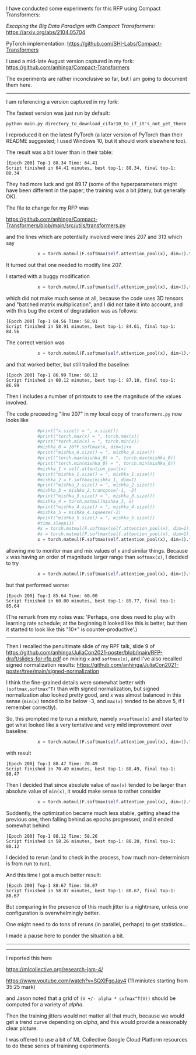 I have conducted some experiments for this RFP using Compact Transformers:

_Escaping the Big Data Paradigm with Compact Transformers_: https://arxiv.org/abs/2104.05704

PyTorch implementation: https://github.com/SHI-Labs/Compact-Transformers

I used a mid-late August version captured in my fork: https://github.com/anhinga/Compact-Transformers

The experiments are rather inconclusive so far, but I am going to document them here.

---

I am referencing a version captured in my fork:

The fastest version was just run by default: 

```shell
python main.py directory_to_download_cifar10_to_if_it's_not_yet_there
```

I reproduced it on the latest PyTorch (a later version of PyTorch than their README suggested; I used Windows 10, but it should work elsewhere too).

The result was a bit lower than in their table:

```
[Epoch 200] Top-1 88.34 Time: 64.41
Script finished in 64.41 minutes, best top-1: 88.34, final top-1: 88.34
```

They had more luck and got 89.17 (some of the hyperparameters might have been different in the paper; the training was a bit jittery, but generally OK).

The file to change for my RFP was

https://github.com/anhinga/Compact-Transformers/blob/main/src/utils/transformers.py

and the lines which are potentially involved were lines 207 and 313 which say

```python
            x = torch.matmul(F.softmax(self.attention_pool(x), dim=1).transpose(-1, -2), x).squeeze(-2)
```

It turned out that one needed to modify line 207.

I started with a buggy modification

```python
            x = torch.matmul(F.softmax(self.attention_pool(x), dim=1).transpose(-1, -2), F.softmax(x, dim=0)).squeeze(-2)
```

which did not make much sense at all, because the code uses 3D tensors and "batched matrix multiplication", 
and I did not take it into account, and with this bug the extent of degradation was as follows:

```
[Epoch 200] Top-1 84.56 Time: 58.91
Script finished in 58.91 minutes, best top-1: 84.61, final top-1: 84.56
```

The correct version was

```python
            x = torch.matmul(F.softmax(self.attention_pool(x), dim=1).transpose(-1, -2), F.softmax(x, dim=1)).squeeze(-2)
```

and that worked better, but still trailed the baseline:

```
[Epoch 200] Top-1 86.99 Time: 60.12
Script finished in 60.12 minutes, best top-1: 87.10, final top-1: 86.99
```

Then I includes a number of printouts to see the magnitude of the values involved.

The code preceeding "line 207" in my local copy of `transformers.py` now looks like

```python
            #print("x.size() = ", x.size())
            #print("torch.max(x) = ", torch.max(x))
            #print("torch.min(x) = ", torch.min(x))
            #mishka_0 = 10*F.softmax(x, dim=1)+x
            #print("mishka_0.size() = ", mishka_0.size())
            #print("torch.max(mishka_0) = ", torch.max(mishka_0))
            #print("torch.min(mishka_0) = ", torch.min(mishka_0))
            #mishka_1 = self.attention_pool(x)
            #print("mishka_1.size() = ", mishka_1.size())
            #mishka_2 = F.softmax(mishka_1, dim=1)
            #print("mishka_2.size() = ", mishka_2.size())
            #mishka_3 = mishka_2.transpose(-1, -2)
            #print("mishka_3.size() = ", mishka_3.size())
            #mishka_4 = torch.matmul(mishka_3, x)
            #print("mishka_4.size() = ", mishka_4.size())
            #mishka_5 = mishka_4.squeeze(-2)
            #print("mishka_5.size() = ", mishka_5.size())
            #time.sleep(1)
            #x = torch.matmul(F.softmax(self.attention_pool(x), dim=1).transpose(-1, -2), x).squeeze(-2)
            #x = torch.matmul(F.softmax(self.attention_pool(x), dim=1).transpose(-1, -2), F.softmax(x, dim=1)+x).squeeze(-2)
            x = torch.matmul(F.softmax(self.attention_pool(x), dim=1).transpose(-1, -2), x-F.softmax(x, dim=1)).squeeze(-2)
```

allowing me to monitor max and mix values of `x` and similar things. Because `x` was having an order of magnitude larger range
than `softmax(x)`, I decided to try

```python
            x = torch.matmul(F.softmax(self.attention_pool(x), dim=1).transpose(-1, -2), 10*F.softmax(x, dim=1)).squeeze(-2)
```

but that performed worse:

```
[Epoch 200] Top-1 85.64 Time: 60.00
Script finished in 60.00 minutes, best top-1: 85.77, final top-1: 85.64
```

(The remark from my notes was: 'Perhaps, one does need to play with learning rate schedule; 
at the beginning it looked like this is better, but then it started to look like this "10*" is counter-productive'.)

---

Then I recalled the penultimate slide of my RPF talk, slide 9 of https://github.com/anhinga/JuliaCon2021-poster/blob/main/RFP-draft/slides-for-rfp.pdf
on mixing `x` and `softmax(x)`, and I've also recalled signed normalization results: https://github.com/anhinga/JuliaCon2021-poster/tree/main/signed-normalization

I think the fine-grained details were somewhat better with `(softmax,softmax^T)` than with signed normalization, but
signed normalization also looked pretty good, and `x` was almost balanced in this sense (`min(x)` tended to be below -3, and `max(x)` tended to be above 5, if I remember correctly).

So, this prompted me to run a mixture, namely `x+softmax(x)` and I started to get what looked like a very tentative and very mild improvement over baseline:

```python
            x = torch.matmul(F.softmax(self.attention_pool(x), dim=1).transpose(-1, -2), F.softmax(x, dim=1)+x).squeeze(-2)
```

with result

```
[Epoch 200] Top-1 88.47 Time: 70.49
Script finished in 70.49 minutes, best top-1: 88.49, final top-1: 88.47
```

Then I decided that since absolute value of `max(x)` tended to be larger than absolute value of `min(x)`, it would make sense to rather consider

```python
            x = torch.matmul(F.softmax(self.attention_pool(x), dim=1).transpose(-1, -2), x-F.softmax(x, dim=1)).squeeze(-2)
```

Suddently, the optimization became much less stable, getting ahead the previous one, then falling behind as epochs progressed,
and it ended somewhat behind:

```
[Epoch 200] Top-1 88.12 Time: 58.26
Script finished in 58.26 minutes, best top-1: 88.20, final top-1: 88.12
```

I decided to rerun (and to check in the process, how much non-determinism is from run to run).

And this time I got a much better result:

```
[Epoch 200] Top-1 88.67 Time: 58.07
Script finished in 58.07 minutes, best top-1: 88.67, final top-1: 88.67
```

But comparing in the presence of this much jitter is a nightmare, unless one configuration is overwhelmingly better.

One might need to do tons of reruns (in parallel, perhaps) to get statistics...

I made a pause here to ponder the situation a bit.

---
---

I reported this here

https://mlcollective.org/research-jam-4/

https://www.youtube.com/watch?v=SQXIFgcJay4 (11 miniutes starting from 35:25 mark)

and Jason noted that a grid of `(V +/- alpha * sofmax^T(V))` should be computed for a variety of _alpha_.

Then the training jitters would not matter all that much, because we would get a trend curve depending on _alpha_, and this would
provide a reasonably clear picture.

I was offered to use a bit of ML Collective Google Cloud Platform resources to do these series of traininng experiments.
